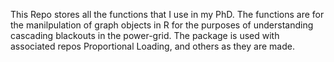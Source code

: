 This Repo stores all the functions that I use in my PhD. 
The functions are for the manilpulation of graph objects in R for the purposes of understanding cascading blackouts in the power-grid.
The package is used with associated repos Proportional Loading, and others as they are made.

